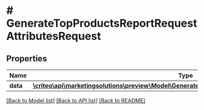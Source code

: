 # # GenerateTopProductsReportRequestAttributesRequest

## Properties

Name | Type | Description | Notes
------------ | ------------- | ------------- | -------------
**data** | [**\criteo\api\marketingsolutions\preview\Model\GenerateTopProductsReportRequestAttributesResource**](GenerateTopProductsReportRequestAttributesResource.md) |  | [optional]

[[Back to Model list]](../../README.md#models) [[Back to API list]](../../README.md#endpoints) [[Back to README]](../../README.md)
